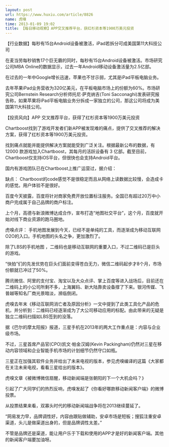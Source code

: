 ```yaml
---
layout: post
url: https://www.huxiu.com/article/8826
name: 虎嗅
time: 2013-01-09 19:02
title: 【每日移动观察】APP交叉推荐平台，获红杉资本等1900万美元投资
---
```

【行业数据】每秒有15台Android设备被激活，iPad若拆分可成美国第11大科技公司

在麦当劳每秒销售17个巨无霸的同时，每秒有15台Android设备被激活。市场研究公司MBA Online的数据显示，过去一年Android移动设备激活量为2.5亿部。

在过去的一年中Google增长迅速，苹果也不甘示弱，尤其是iPad平板电脑业务。

去年苹果iPad业务营收为320亿美元，在平板电脑市场上的份额为60%。市场研究公司Bernstein Research分析师托尼·萨克纳吉(Toni Sacconaghi)发表研究报告称，如果苹果将iPad平板电脑业务分拆成一家独立的公司，那这公司将成为美国第11大科技公司。

【投资风向】APP 交叉推荐平台，获得了红杉资本等1900万美元投资

Chartboost找到了游戏开发者们新APP被发现难的痛点，提供了交叉推荐的解决方案，获得了红杉资本等1900万美元投资。

找到痛点就能并能提供解决方案就能受到广泛关注。根据最新公布的数据，有 12000 款游戏加入Chartboost，其每月的活跃设备有 3 亿部。截至目前，Chartboost仅支持iOS平台，但很快也会支持Android平台。

国内有游戏团队已在Chartboost上推广运营过，据介绍：

缺点： Chartboost的code感觉不是很稳定而且从网络上读数据比较慢，会造成卡的感觉。用户体验不是很好。

百度今天披露，百度将针对商家免费开放位置标注服务。全国已有超过20万中小商户完成属于自己品牌的商户标注。

上个月，高德与新浪微博达成合作，宣布打造“地图社交平台”，这个月，百度就开始对线下商业资源的跑马圈地。

虎嗅点评： 手机地图发展到今天，已经不是单纯的工具，而逐渐成为移动互联网O2O的入口。手机地图的头名之争，更加激烈了。

除了LBS的手机地图 ，二维码也是移动互联网的重要入口，不过二维码已是巨头的游戏。

“快拍”们的先发优势在巨头们面前变得苍白无力，微信二维码起步才8个月，市场份额就已冲过了50%。

腾讯微信、阿里的支付宝、淘宝以及大众点评、掌上百度等进入战场后，目前还在二维码上的小公司所剩不多，上海翼码、新大陆靠卖设备撑了下来。银河传媒、飞普越等知名厂商光景暗淡，濒临倒闭。

虎嗅去年末《移动互联网消亡者及原因分析》一文中提到了此类工具化产品的危机，并分析到：二维码已经逐渐成为了大公司移动应用的标配。由此带来的无疑是独立二维码扫描如LBS签到的没落。

据《巴尔的摩太阳报》报道，三星手机在2013年的两大工作重点是：内容与企业级市场。

不过，三星首席产品官(CPO)凯文·帕金汉姆(Kevin Packingham)仍然对三星在移动内容领域和企业智能手机市场的计划细节仍然守口如瓶。

三星正在加强其软件业务并给出了未来电视的版本，参见虎嗅编译的这篇《大家都在关注未来电视，看看三星给出的版本》。

虎嗅文章《被微博微信扇醒，移动新闻端是张朝阳的下一个大机会吗？》

引起了广大同学们的热烈反响，虎嗅发起了《你看好哪款移动新闻客户端》的微博投票。

从投票结果来看，双寡头时代的移动新闻端战争将在2013继续蔓延了。

“网易发力早，品牌调性好，内容由跟贴做辅助，安卓市场是短板；搜狐注重安卓渠道，头儿是做渠道出身的，但是品牌调性太差。”

不管是品牌还是渠道，能让用户乐于下载和使用的APP才是好的新闻客户端。其他的新闻客户端要加油呀。

